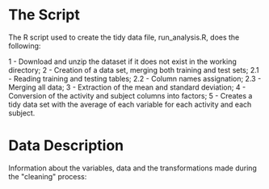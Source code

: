 # The Script

The R script used to create the tidy data file, run_analysis.R, does the following:

1 - Download and unzip the dataset if it does not exist in the working directory;
2 -	Creation of a data set, merging both training and test sets;
2.1 - Reading training and testing tables;
2.2 - Column names assignation;
2.3 - Merging all data;
3 -	Extraction of the mean and standard deviation;
4 -	Conversion of the activity and subject columns into factors;
5 -	Creates a tidy data set with the average of each variable for each activity and each subject.


# Data Description

Information about the variables, data and the transformations made during the "cleaning" process:


